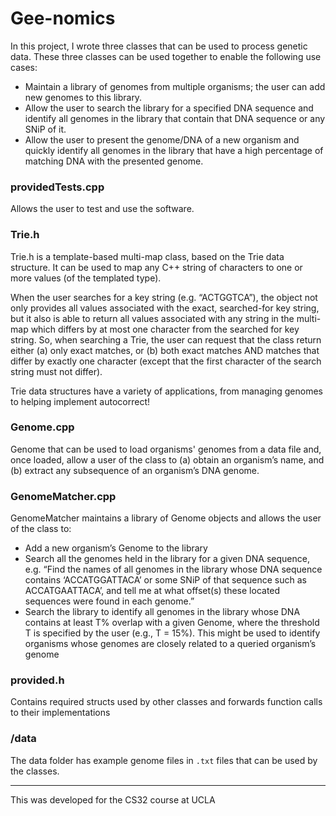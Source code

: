 # Gee-nomics

In this project, I wrote three classes that can be used to process genetic data.
These three classes can be used together to enable the following use cases:
  * Maintain a library of genomes from multiple organisms; the user can add new
genomes to this library.
  * Allow the user to search the library for a specified DNA sequence and identify all
genomes in the library that contain that DNA sequence or any SNiP of it.
  * Allow the user to present the genome/DNA of a new organism and quickly
identify all genomes in the library that have a high percentage of matching DNA
with the presented genome.

### providedTests.cpp

Allows the user to test and use the software.

### Trie.h

Trie.h is a template-based multi-map class, based on the Trie data structure. It can 
be used to map any C++ string of characters to one or more values (of the templated type).

When the user searches for a key string (e.g. “ACTGGTCA”), the object not only provides 
all values associated with the exact, searched-for key string, but it also is able to 
return all values associated with any string in the multi-map which differs by at most 
one character from the searched for key string. So, when searching a Trie, the user can 
request that the class return either (a) only exact matches, or (b) both exact matches 
AND matches that differ by exactly one character (except that the first character of the 
search string must not differ).

Trie data structures have a variety of applications, from managing genomes to 
helping implement autocorrect!

### Genome.cpp

Genome that can be used to load organisms' genomes from a data file and, once loaded, 
allow a user of the class to (a) obtain an organism’s name, and (b) extract any 
subsequence of an organism’s DNA genome.

### GenomeMatcher.cpp

GenomeMatcher maintains a library of Genome objects and allows the user of the class to:
  * Add a new organism’s Genome to the library
  * Search all the genomes held in the library for a given DNA sequence, e.g. “Find
the names of all genomes in the library whose DNA sequence contains
‘ACCATGGATTACA’ or some SNiP of that sequence such as
ACCATGAATTACA’, and tell me at what offset(s) these located sequences were
found in each genome.”
  * Search the library to identify all genomes in the library whose DNA contains at
least T% overlap with a given Genome, where the threshold T is specified by the
user (e.g., T = 15%). This might be used to identify organisms whose genomes
are closely related to a queried organism’s genome

### provided.h

Contains required structs used by other classes and forwards function calls to their
implementations

### /data

The data folder has example genome files in `.txt` files that can be used by the classes.

---

This was developed for the CS32 course at UCLA
